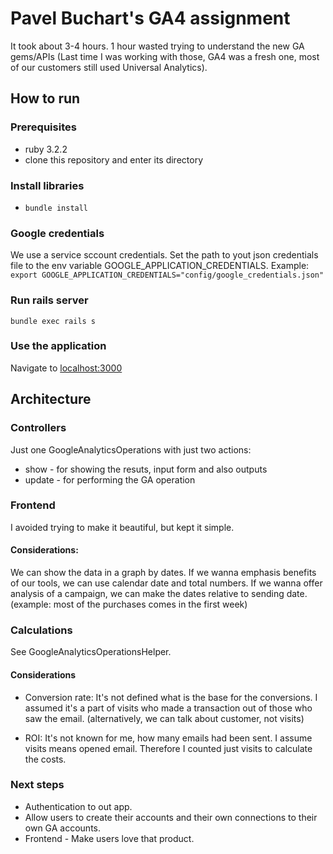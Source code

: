 # Pavel Buchart's GA4 assignment

It took about 3-4 hours.
1 hour wasted trying to understand the new GA gems/APIs (Last time I was working with those, GA4 was a fresh one, most of our customers still used Universal Analytics).

## How to run

### Prerequisites

* ruby 3.2.2
* clone this repository and enter its directory

### Install libraries

* `bundle install`

### Google credentials

We use a service sccount credentials. Set the path to yout json credentials file to the env variable GOOGLE_APPLICATION_CREDENTIALS. 
Example: `export GOOGLE_APPLICATION_CREDENTIALS="config/google_credentials.json"`

### Run rails server

`bundle exec rails s`

### Use the application

Navigate to [localhost:3000](http://localhost:3000)

## Architecture

### Controllers

Just one GoogleAnalyticsOperations with just two actions:

* show - for showing the resuts, input form and also outputs
* update - for performing the GA operation

### Frontend

I avoided trying to make it beautiful, but kept it simple.

#### Considerations:

We can show the data in a graph by dates. If we wanna emphasis benefits of our tools, we can use calendar date and total numbers.
If we wanna offer analysis of a campaign, we can make the dates relative to sending date. (example: most of the purchases comes in the first week)

### Calculations

See GoogleAnalyticsOperationsHelper.

#### Considerations

* Conversion rate: It's not defined what is the base for the conversions. I assumed it's a part of visits who made a transaction out of those who saw the email. (alternatively, we can talk about customer, not visits)

* ROI: It's not known for me, how many emails had been sent. I assume visits means opened email. Therefore I counted just visits to calculate the costs.

### Next steps

* Authentication to out app.
* Allow users to create their accounts and their own connections to their own GA accounts.
* Frontend - Make users love that product.
